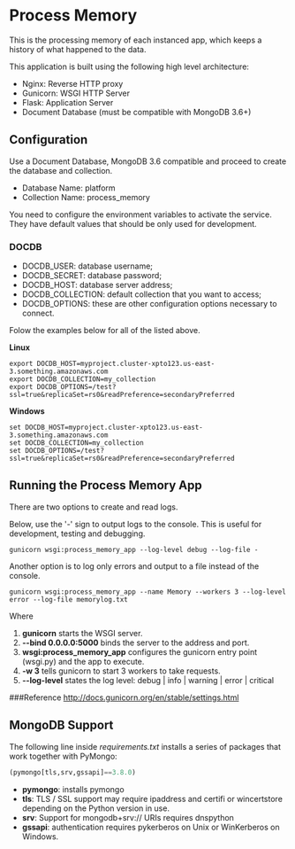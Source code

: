 # Process Memory
This is the processing memory of each instanced app, which keeps a history of what happened to the data.

This application is built using the following high level architecture:
- Nginx: Reverse HTTP proxy
- Gunicorn:  WSGI HTTP Server
- Flask: Application Server
- Document Database (must be compatible with MongoDB 3.6+)

## Configuration

Use a Document Database, MongoDB 3.6 compatible and proceed to create the database and collection.

- Database Name: platform
- Collection Name: process_memory

You need to configure the environment variables to activate the service. They have default values that should be only
used for development.

### DOCDB        
        
- DOCDB_USER: database username;
- DOCDB_SECRET: database password;
- DOCDB_HOST: database server address;
- DOCDB_COLLECTION: default collection that you want to access;
- DOCDB_OPTIONS: these are other configuration options necessary to connect.

Folow the examples below for all of the listed above.

**Linux**

```shell script
export DOCDB_HOST=myproject.cluster-xpto123.us-east-3.something.amazonaws.com
export DOCDB_COLLECTION=my_collection
export DOCDB_OPTIONS=/test?ssl=true&replicaSet=rs0&readPreference=secondaryPreferred
```

**Windows**
```shell script
set DOCDB_HOST=myproject.cluster-xpto123.us-east-3.something.amazonaws.com
set DOCDB_COLLECTION=my_collection
set DOCDB_OPTIONS=/test?ssl=true&replicaSet=rs0&readPreference=secondaryPreferred
```

## Running the Process Memory App
There are two options to create and read logs.

Below, use the '-' sign to output logs to the console. This is useful for development, testing and debugging.
```shell script
gunicorn wsgi:process_memory_app --log-level debug --log-file -
```

Another option is to log only errors and output to a file instead of the console.
```shell script
gunicorn wsgi:process_memory_app --name Memory --workers 3 --log-level error --log-file memorylog.txt
```
Where
1. **gunicorn** starts the WSGI server.
1. **--bind 0.0.0.0:5000** binds the server to the address and port.
1. **wsgi:process_memory_app** configures the gunicorn entry point (wsgi.py) and the app to execute.
1. **-w 3** tells gunicorn to start 3 workers to take requests.
1. **--log-level** states the log level: debug | info | warning | error | critical

###Reference
http://docs.gunicorn.org/en/stable/settings.html

## MongoDB Support

The following line inside *requirements.txt* installs a series of packages that work together with PyMongo:
```python
(pymongo[tls,srv,gssapi]==3.8.0)
```
- **pymongo**: installs pymongo
- **tls**: TLS / SSL support may require ipaddress and certifi or wincertstore depending on the Python version in use.
- **srv**: Support for mongodb+srv:// URIs requires dnspython
- **gssapi**: authentication requires pykerberos on Unix or WinKerberos on Windows.
